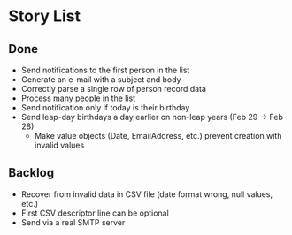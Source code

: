 # Story List

## Done

* Send notifications to the first person in the list
* Generate an e-mail with a subject and body
* Correctly parse a single row of person record data
* Process many people in the list
* Send notification only if today is their birthday
* Send leap-day birthdays a day earlier on non-leap years (Feb 29 -> Feb 28)
  * Make value objects (Date, EmailAddress, etc.) prevent creation with invalid values


## Backlog

* Recover from invalid data in CSV file (date format wrong, null values, etc.)
* First CSV descriptor line can be optional
* Send via a real SMTP server